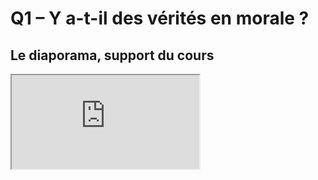 # Q1 – Y a-t-il des vérités en morale ?

## Le diaporama, support du cours

<iframe src="https://eyssette.github.io/marp-slides/slides/2021-2022/s1-ch2-q1-verite-morale.html"></iframe>